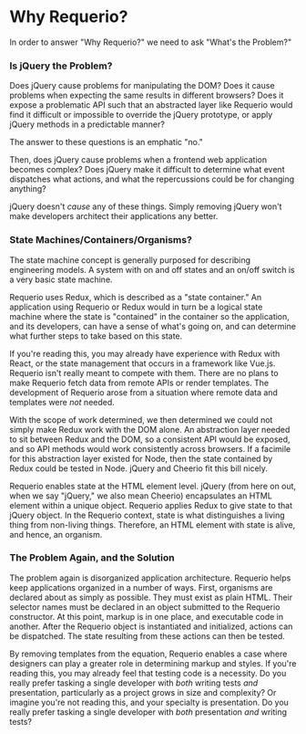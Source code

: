 # Why Requerio?

In order to answer "Why Requerio?" we need to ask "What's the Problem?"

### Is jQuery the Problem?

Does jQuery cause problems for manipulating the DOM? Does it cause problems when expecting the same results in different 
browsers? Does it expose a problematic API such that an abstracted layer like Requerio would find it difficult or 
impossible to override the jQuery prototype, or apply jQuery methods in a predictable manner?

The answer to these questions is an emphatic "no."

Then, does jQuery cause problems when a frontend web application becomes complex? Does jQuery make it difficult to 
determine what event dispatches what actions, and what the repercussions could be for changing anything?

jQuery doesn't _cause_ any of these things. Simply removing jQuery won't make developers architect their applications 
any better.

### State Machines/Containers/Organisms?

The state machine concept is generally purposed for describing engineering models. A system with on and off states and 
an on/off switch is a very basic state machine.

Requerio uses Redux, which is described as a "state container." An application using Requerio or Redux would in turn be 
a logical state machine where the state is "contained" in the container so the application, and its developers, can have 
a sense of what's going on, and can determine what further steps to take based on this state.

If you're reading this, you may already have experience with Redux with React, or the state management that occurs in a 
framework like Vue.js. Requerio isn't really meant to compete with them. There are no plans to make Requerio fetch data 
from remote APIs or render templates. The development of Requerio arose from a situation where remote data and templates 
were _not_ needed.

With the scope of work determined, we then determined we could not simply make Redux work with the DOM alone. An 
abstraction layer needed to sit between Redux and the DOM, so a consistent API would be exposed, and so API methods 
would work consistently across browsers. If a facimile for this abstraction layer existed for Node, then the state 
contained by Redux could be tested in Node. jQuery and Cheerio fit this bill nicely.

Requerio enables state at the HTML element level. jQuery (from here on out, when we say "jQuery," we also mean Cheerio) 
encapsulates an HTML element within a unique object. Requerio applies Redux to give state to that jQuery object. In the 
Requerio context, state is what distinguishes a living thing from non-living things. Therefore, an HTML element with 
state is alive, and hence, an organism.

### The Problem Again, and the Solution

The problem again is disorganized application architecture. Requerio helps keep applications organized in a number of 
ways. First, organisms are declared about as simply as possible. They must exist as plain HTML. Their selector names 
must be declared in an object submitted to the Requerio constructor. At this point, markup is in one place, and 
executable code in another. After the Requerio object is instantiated and initialized, actions can be dispatched. The 
state resulting from these actions can then be tested.

By removing templates from the equation, Requerio enables a case where designers can play a greater role in determining 
markup and styles. If you're reading this, you may already feel that testing code is a necessity. Do you really prefer 
tasking a single developer with _both_ writing tests _and_ presentation, particularly as a project grows in size and 
complexity? Or imagine you're not reading this, and your specialty is presentation. Do you really prefer tasking a 
single developer with _both_ presentation _and_ writing tests?
